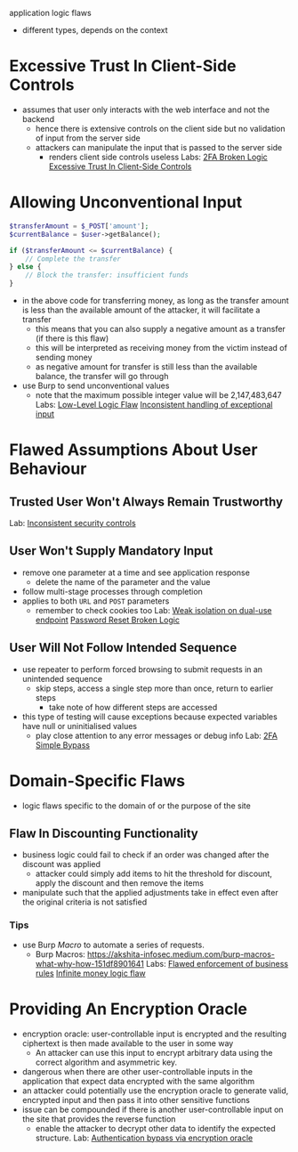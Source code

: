 application logic flaws
- different types, depends on the context
# Excessive Trust In Client-Side Controls
- assumes that user only interacts with the web interface and not the backend
	- hence there is extensive controls on the client side but no validation of input from the server side
	- attackers can manipulate the input that is passed to the server side
		- renders client side controls useless
Labs:
[2FA Broken Logic](../../../../writeups/portswigger/2FA%20Broken%20Logic.md)
[Excessive Trust In Client-Side Controls](../../../../writeups/portswigger/Excessive%20Trust%20In%20Client-Side%20Controls.md)
# Allowing Unconventional Input 
```php
$transferAmount = $_POST['amount'];
$currentBalance = $user->getBalance();

if ($transferAmount <= $currentBalance) {
    // Complete the transfer
} else {
    // Block the transfer: insufficient funds
}
```
- in the above code for transferring money, as long as the transfer amount is less than the available amount of the attacker, it will facilitate a transfer 
	- this means that you can also supply a negative amount as a transfer (if there is this flaw)
	- this will be interpreted as receiving money from the victim instead of sending money
	- as negative amount for transfer is still less than the available balance, the transfer will go through
- use Burp to send unconventional values 
	- note that the maximum possible integer value will be 2,147,483,647
Labs: 
[Low-Level Logic Flaw](../../../../writeups/portswigger/Low-Level%20Logic%20Flaw.md)
[Inconsistent handling of exceptional input](../../../../writeups/portswigger/Inconsistent%20handling%20of%20exceptional%20input.md)

# Flawed Assumptions About User Behaviour
## Trusted User Won't Always Remain Trustworthy
Lab: [Inconsistent security controls](../../../../writeups/portswigger/Inconsistent%20security%20controls.md)
## User Won't Supply Mandatory Input
- remove one parameter at a time and see application response
	- delete the name of the parameter and the value
- follow multi-stage processes through completion 
- applies to both `URL` and `POST` parameters
	- remember to check cookies too
Lab: 
[Weak isolation on dual-use endpoint](../../../../writeups/portswigger/Weak%20isolation%20on%20dual-use%20endpoint.md)
[Password Reset Broken Logic](../../../../writeups/portswigger/Password%20Reset%20Broken%20Logic.md)
## User Will Not Follow Intended Sequence
- use repeater to perform forced browsing to submit requests in an unintended sequence
	- skip steps, access a single step more than once, return to earlier steps
		- take note of how different steps are accessed
- this type of testing will cause exceptions because expected variables have null or uninitialised values
	- play close attention to any error messages or debug info 
Lab: [2FA Simple Bypass](../../../../writeups/portswigger/2FA%20Simple%20Bypass.md)
# Domain-Specific Flaws
- logic flaws specific to the domain of or the purpose of the site
## Flaw In Discounting Functionality
- business logic could fail to check if an order was changed after the discount was applied 
	- attacker could simply add items to hit the threshold for discount, apply the discount and then remove the items 
- manipulate such that the applied adjustments take in effect even after the original criteria is not satisfied
### Tips
- use Burp *Macro* to automate a series of requests.
	- Burp Macros: https://akshita-infosec.medium.com/burp-macros-what-why-how-151df8901641
Labs:
[Flawed enforcement of business rules](../../../../writeups/portswigger/Flawed%20enforcement%20of%20business%20rules.md)
[Infinite money logic flaw](../../../../writeups/portswigger/Infinite%20money%20logic%20flaw.md)
# Providing An Encryption Oracle
- encryption oracle: user-controllable input is encrypted and the resulting ciphertext is then made available to the user in some way
	- An attacker can use this input to encrypt arbitrary data using the correct algorithm and asymmetric key. 
- dangerous when there are other user-controllable inputs in the application that expect data encrypted with the same algorithm
- an attacker could potentially use the encryption oracle to generate valid, encrypted input and then pass it into other sensitive functions
-  issue can be compounded if there is another user-controllable input on the site that provides the reverse function
	-  enable the attacker to decrypt other data to identify the expected structure. 
Lab: [Authentication bypass via encryption oracle](../../../../writeups/portswigger/Authentication%20bypass%20via%20encryption%20oracle.md)
